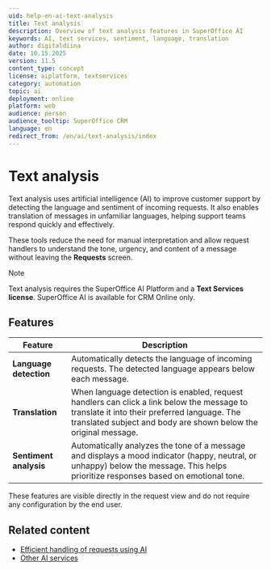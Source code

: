 ```yaml
---
uid: help-en-ai-text-analysis
title: Text analysis
description: Overview of text analysis features in SuperOffice AI
keywords: AI, text services, sentiment, language, translation
author: digitaldiina
date: 10.15.2025
version: 11.5
content_type: concept
license: aiplatform, textservices
category: automation
topic: ai
deployment: online
platform: web
audience: person
audience_tooltip: SuperOffice CRM
language: en
redirect_from: /en/ai/text-analysis/index
---
```


# Text analysis

Text analysis uses artificial intelligence (AI) to improve customer support by detecting the language and sentiment of incoming requests. It also enables translation of messages in unfamiliar languages, helping support teams respond quickly and effectively.

These tools reduce the need for manual interpretation and allow request handlers to understand the tone, urgency, and content of a message without leaving the **Requests** screen.

> [!NOTE]
> Text analysis requires the SuperOffice AI Platform and a **Text Services license**. SuperOffice AI is available for CRM Online only.

## Features

| Feature | Description |
|---|---|
| **Language detection** | Automatically detects the language of incoming requests. The detected language appears below each message. |
| **Translation** | When language detection is enabled, request handlers can click a link below the message to translate it into their preferred language. The translated subject and body are shown below the original message. |
| **Sentiment analysis** | Automatically analyzes the tone of a message and displays a mood indicator (happy, neutral, or unhappy) below the message. This helps prioritize responses based on emotional tone. |

These features are visible directly in the request view and do not require any configuration by the end user.

## Related content

* [Efficient handling of requests using AI][1]
* [Other AI services][2]

<!-- Referenced links -->
[1]: ../../request/learn/handle-request-ai.md
[2]: index.md
